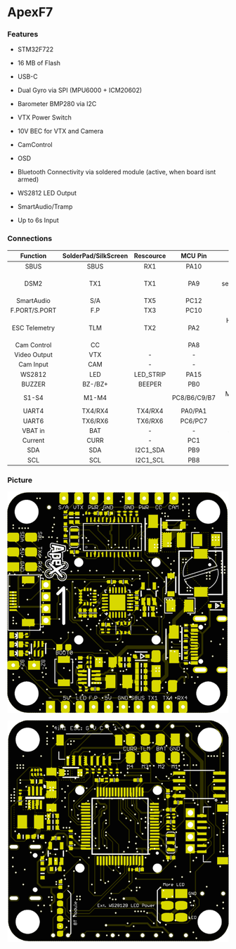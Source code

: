 # ApexF7

### Features

- STM32F722

- 16 MB of Flash

- USB-C

- Dual Gyro via SPI (MPU6000 + ICM20602)

- Barometer BMP280 via I2C

- VTX Power Switch

- 10V BEC for VTX and Camera

- CamControl

- OSD

- Bluetooth Connectivity via soldered module (active, when board isnt armed)

- WS2812 LED Output

- SmartAudio/Tramp

- Up to 6s Input

### Connections

|   Function    | SolderPad/SilkScreen | Rescource |   MCU Pin    |                 Notes                  |
| :-----------: | :------------------: | :-------: | :----------: | :------------------------------------: |
|     SBUS      |         SBUS         |    RX1    |     PA10     |              No Inverter               |
|     DSM2      |         TX1          |    TX1    |     PA9      |       CLI serial_halfduplex = ON       |
|  SmartAudio   |         S/A          |    TX5    |     PC12     |                                        |
| F.PORT/S.PORT |         F.P          |    TX3    |     PC10     |              No Inverter               |
| ESC Telemetry |         TLM          |    TX2    |     PA2      | Halfduplex by default / on bottom side |
|  Cam Control  |          CC          |           |     PA8      |                                        |
| Video Output  |         VTX          |     -     |      -       |                                        |
|   Cam Input   |         CAM          |     -     |      -       |                                        |
|    WS2812     |         LED          | LED_STRIP |     PA15     |                                        |
|    BUZZER     |       BZ-/BZ+        |  BEEPER   |     PB0      |                                        |
|     S1-S4     |        M1-M4         |           | PC8/B6/C9/B7 |        Motor Outputs on bottom         |
|     UART4     |       TX4/RX4        |  TX4/RX4  |   PA0/PA1    |                                        |
|     UART6     |       TX6/RX6        |  TX6/RX6  |   PC6/PC7    |                                        |
|    VBAT in    |         BAT          |     -     |      -       |              3S-6S input               |
|    Current    |         CURR         |     -     |     PC1      |               on bottom                |
|      SDA      |         SDA          | I2C1_SDA  |     PB9      |                                        |
|      SCL      |         SCL          | I2C1_SCL  |     PB8      |                                        |

### Picture

![front](./images/APEXF7_small_front.png)

![back](./images/APEXF7_small_back.png)
